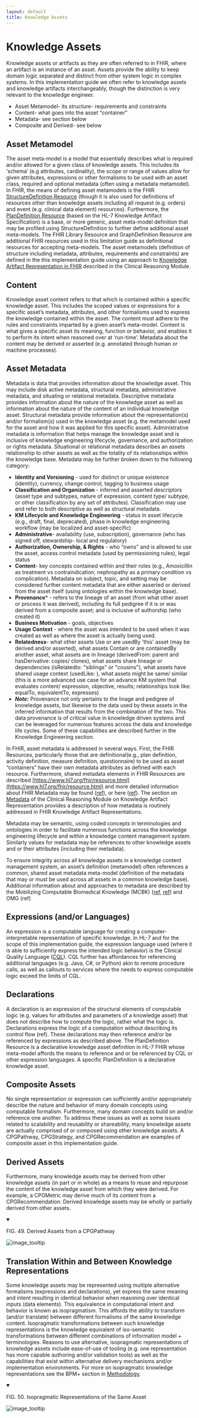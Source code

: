 ```yaml
---
layout: default
title: Knowledge Assets
---
```

# Knowledge Assets

Knowledge assets or artifacts as they are often referred to in FHIR, where an artifact is an instance of an asset.  Assets provide the ability to keep domain logic separated and distinct from other system logic in complex systems.  In this implementation guide we often refer to knowledge assets and knowledge artifacts interchangeably, though the distinction is very relevant to the knowledge engineer.

*   Asset Metamodel- its structure- requirements and constraints
*   Content- what goes into the asset “container”
*   Metadata- see section below
*   Composite and Derived- see below

## Asset Metamodel

The asset meta-model is a model that essentially describes what is required and/or allowed for a given class of knowledge assets.  This includes its ‘schema’ (e.g attributes, cardinality), the scope or range of values allow for given attributes, expressions or other formalisms to be used with an asset class, required and optional metadata (often using a metadata metamodel).  In FHIR, the means of defining asset metamodels is the FHIR [StructureDefinition Resource](https://www.hl7.org/fhir/structuredefinition.html) (though it is also used for definitions of resources other than knowledge assets including all request (e.g. orders) and event (e.g. clinical data element) resources).  Furthermore, the [PlanDefinition Resource](https://www.hl7.org/fhir/plandefinition.html) (based on the HL-7 Knowledge Artifact Specification) is a base, or more generic, asset meta-model definition that may be profiled using StructureDefinition to further define additional asset meta-models.  The FHIR Library Resource and GraphDefinition Resource are additional FHIR resources used in this limitation guide as definitional resources for accepting meta-models.   The asset metamodels (definition of structure including metadata, attributes, requirements and constraints) are defined in the this implementation guide using an approach to [Knowledge Artifact Representation in FHIR](https://www.hl7.org/fhir/clinicalreasoning-knowledge-artifact-representation.html) described in the Clinical Reasoning Module.

## Content

Knowledge asset content refers to that which is contained within a specific knowledge asset.  This includes the scoped values or expressions for a specific asset’s metadata, attributes, and other formalisms used to express the knowledge contained within the asset.  The content must adhere to the rules and constraints imparted by a given asset’s meta-model.  Content is what gives a specific asset its meaning, function or behavior, and enables it to perform its intent when reasoned over at ‘run-time’.  Metadata about the content may be derived or asserted (e.g. annotated through human or machine processes).

## Asset Metadata

Metadata is data that provides information about the knowledge asset.  This may include disk active metadata, structural metadata, administrative metadata, and situating or relational metadata.  Descriptive metadata provides information about the nature of the knowledge asset as well as information about the nature of the content of an individual knowledge asset.  Structural metadata provide information about the representation(s) and/or formalism(s) used in the knowledge asset (e.g. the metamodel used for the asset and how it was applied for this specific asset).  Administrative metadata is information that helps manage the knowledge asset and is inclusive of knowledge engineering lifecycle, governance, and authorization or rights metadata.  Situational or relational metadata describes an assets relationship to other assets as well as the totality of its relationships within the knowledge base.  Metadata may be further broken down to the following category:



*   **Identity and Versioning** - used for distinct or unique existence (identity), currency, change control, tagging to business usage
*   **Classification and Organization** - inferred and asserted descriptors (asset type and subtypes, nature of expression, content type/ subtype, or other classification by any set of attributes).  Classification may use and refer to both descriptive as well as structural metadata.
*   **KM Lifecycle and Knowledge Engineering** - status in asset lifecycle (e.g., draft, final, deprecated), phase in knowledge engineering workflow (may be localized and asset-specific)
*   **Administrative**- availability (use, subscription), governance (who has signed off, stewardship- local and regulatory)
*   **Authorization, Ownership, & Rights** - who “owns” and is allowed to use the asset, access control metadata (used by permissioning rules), legal status
*   **Content**- key concepts contained within and their roles (e.g., Amoxicillin as treatment vs contraindication; nephropathy as a primary condition vs complication).  Metadata on subject, topic, and setting may be considered further content metadata that are either asserted or derived from the asset itself (using ontologies within the knowledge base).
*   **Provenance*** - refers to the lineage of an asset (from what other asset or process it was derived), including its full pedigree if it is or was derived from a composite asset; and is inclusive of  authorship (who created it)
*   **Business Motivation** - goals, objectives
*   **Usage Context** - where the asset was intended to be used when it was created as well as where the asset is actually being used.
*   **Relatedness**- what other assets Use or are usedBy 'this' asset (may be derived and/or asserted), what assets Contain or are containedBy another asset, what assets are in lineage (derivedFrom: parent and hasDerivative: copies/ clones), what assets share lineage or dependencies (isRelatedto: "siblings" or "cousins"), what assets have shared usage context (usedLike: ), what assets might be same/ similar (this is a more advanced use case for an advance KM system that evaluates content/ expression, objective, results;  relationships look like: equalTo, equivalentTo, expresses)
*   ***Note:*** Provenance not only pertains to the linage and pedigree of knowledge assets, but likewise to the data used by these assets in the inferred information that results from the combination of the two.  This data provenance is of critical value in knowledge driven systems and can be leveraged for numerous features across the data and knowledge life cycles.  Some of these capabilities are described further in the Knowledge Engineering section.

In FHIR, asset metadata is addressed in several ways.  First, the FHIR Resources, particularly those that are definitional(e.g., plan definition, activity definition, measure definition, questionnaire) to be used as asset “containers” have their own metadata attributes as defined with each resource.  Furthermore, shared metadata elements in FHIR Resources are described [https://www.hl7.org/fhir/resource.html](https://www.hl7.org/fhir/resource.html) and more detailed information about FHIR Metadata may be found ([ref](http://www.hl7.org/fhir/metadatatypes.html)), or here ([ref](http://www.hl7.org/implement/standards/product_brief.cfm?product_id=391)).  The section on [Metadata](https://www.hl7.org/fhir/clinicalreasoning-knowledge-artifact-representation.html#metadata) of the Clinical Reasoning Module on Knowledge Artifact Representation provides a description of how metadata is routinely addressed in FHIR Knowledge Artifact Representations.

Metadata may be semantic, using coded concepts in terminologies and ontologies in order to facilitate numerous functions across the knowledge engineering lifecycle and within a knowledge content management system.  Similarly values for metadata may be references to other knowledge assets and or their attributes (including their metadata).

To ensure integrity across all knowledge assets in a knowledge content management system, an asset’s definition (metamodel) often references a common, shared asset metadata meta-model (definition of the metadata that may or must be used across all assets in a common knowledge base).  Additional information about and approaches to metadata are described by the Mobilizing Computable Biomedical Knowledge (MCBK) ([ref](https://precisionmedicine.duke.edu/sites/precisionmedicine.duke.edu/files/field/attachments/GPMF_Richesson.09.27.2018.pdf), [ref](https://deepblue.lib.umich.edu/handle/2027.42/140743)) and OMG (ref)

## Expressions (and/or Languages)

An expression is a computable language for creating a computer-interpretable representation of specific knowledge.  In HL-7 and for the scope of this implementation guide, the expression language used (where it is able to sufficiently express the intended logic behavior) is the Clinical Quality Language ([CQL](https://cql.hl7.org/)).  CQL further has affordances for referencing additional languages (e.g. Java, C#, or Python) akin to remote procedure calls, as well as callouts to services where the needs to express computable logic exceed the limits of CQL.

## Declarations

A declaration is an expression of the structural elements of computable logic (e.g. values for attributes and parameters of a knowledge asset) that does not describe how to compute the logic, rather what the logic is.  Declarations express the logic of a computation without describing its control flow (ref).  These declarations may then reference and/or be referenced by expressions as described above.  The PlanDefinition Resource is a declarative knowledge asset definition in HL-7 FHIR whose meta-model affords the means to reference and or be referenced by CQL or other expression languages.  A specific PlanDefinition is a declarative knowledge asset.

## Composite Assets

No single representation or expression can sufficiently and/or appropriately describe the nature and behavior of many domain concepts using computable formalism.  Furthermore, many domain concepts build on and/or reference one another.  To address these issues as well as some issues related to scalability and reusability or shareability, many knowledge assets are actually comprised of or composed using other knowledge assets.  A CPGPathway, CPGStrategy, and CPGRecommendation are examples of composite asset in this implementation guide.

## Derived Assets

Furthermore, many knowledge assets may be derived from other knowledge assets (in part or in whole) as a means to reuse and repurpose the content of the knowledge asset from which they were derived.  For example, a CPGMetric may derive much of its content from a CPGRecommendation.  Derived knowledge assets may be wholly or partially derived from other assets.  

<details open>

<summary>

FIG. 49.  Derived Assets from a CPGPathway

</summary>

<img src="assets/images/CPG-06.02-00.png" alt="image_tooltip" class="img-responsive img-rounded center-block"/>

</details>

## Translation Within and Between Knowledge Representations

Some knowledge assets may be represented using multiple alternative formalisms (expressions and declarations), yet express the same meaning and intent resulting in identical behavior when reasoning over identical inputs (data elements).  This equivalence in computational intent and behavior is known as isopragmatism.  This affords the ability to transform (and/or translate) between different formalisms of the same knowledge content.  Isopragmatic transformations between such knowledge representations is the knowledge equivalent of iso-semantic transformations between different combinations of information model + terminologies.  Reasons to use alternative, isopragmatic representations of knowledge assets include ease-of-use of tooling (e.g. one representation has more capable authoring and/or validation tools) as well as the capabilities that exist within alternative delivery mechanisms and/or implementation environments.  For more on isopragmatic knowledge representations see the BPM+ section in [Methodology](documentation-approach-09-methods-of-implementation.html). <!-- add link !-->

<details open>

<summary>

FIG. 50. Isopragmatic Representations of the Same Asset

</summary>

<img src="assets/images/CPG-06.02-01.png" alt="image_tooltip" class="img-responsive img-rounded center-block"/>

</details>
